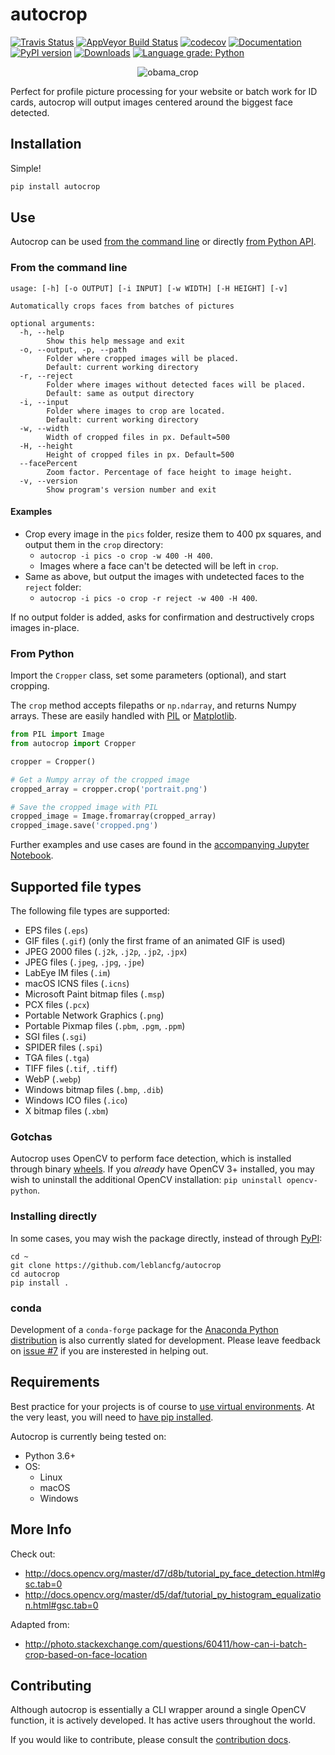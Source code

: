 # autocrop

[![Travis Status](https://travis-ci.org/leblancfg/autocrop.svg?branch=master)](https://travis-ci.org/leblancfg/autocrop) [![AppVeyor Build Status](https://ci.appveyor.com/api/projects/status/y2iqfj2vgt6pofn3/branch/master?svg=true)](https://ci.appveyor.com/project/leblancfg/autocrop/branch/master) [![codecov](https://codecov.io/gh/leblancfg/autocrop/branch/master/graph/badge.svg)](https://codecov.io/gh/leblancfg/autocrop) [![Documentation](https://img.shields.io/badge/docs-passing-success.svg)](https://leblancfg.com/autocrop) [![PyPI version](https://badge.fury.io/py/autocrop.svg)](https://badge.fury.io/py/autocrop) [![Downloads](https://pepy.tech/badge/autocrop)](https://pepy.tech/project/autocrop) [![Language grade: Python](https://img.shields.io/lgtm/grade/python/g/leblancfg/autocrop.svg?logo=lgtm&logoWidth=18)](https://lgtm.com/projects/g/leblancfg/autocrop/context:python)

<p align="center"><img title="obama_crop" src="https://cloud.githubusercontent.com/assets/15659410/10975709/3e38de48-83b6-11e5-8885-d95da758ca17.png"></p>

Perfect for profile picture processing for your website or batch work for ID cards, autocrop will output images centered around the biggest face detected.

## Installation
Simple!

~~~sh
pip install autocrop
~~~

## Use
Autocrop can be used [from the command line](#from-the-command-line) or directly [from Python API](#from-python).

### From the command line

	usage: [-h] [-o OUTPUT] [-i INPUT] [-w WIDTH] [-H HEIGHT] [-v]

	Automatically crops faces from batches of pictures

	optional arguments:
	  -h, --help
	  		Show this help message and exit
	  -o, --output, -p, --path
			Folder where cropped images will be placed.
			Default: current working directory
	  -r, --reject
			Folder where images without detected faces will be placed.
			Default: same as output directory
	  -i, --input
			Folder where images to crop are located.
			Default: current working directory
	  -w, --width
			Width of cropped files in px. Default=500
	  -H, --height
			Height of cropped files in px. Default=500
	  --facePercent
	  		Zoom factor. Percentage of face height to image height.
	  -v, --version
	  		Show program's version number and exit

#### Examples

* Crop every image in the `pics` folder, resize them to 400 px squares, and output them in the `crop` directory:
	- `autocrop -i pics -o crop -w 400 -H 400`.
	- Images where a face can't be detected will be left in `crop`.
* Same as above, but output the images with undetected faces to the `reject` folder:
	- `autocrop -i pics -o crop -r reject -w 400 -H 400`.

If no output folder is added, asks for confirmation and destructively crops images in-place.

### From Python
Import the `Cropper` class, set some parameters (optional), and start cropping.

The `crop` method accepts filepaths or `np.ndarray`, and returns Numpy arrays. These are easily handled with [PIL](https://pillow.readthedocs.io/) or [Matplotlib](https://matplotlib.org/).

~~~python
from PIL import Image
from autocrop import Cropper

cropper = Cropper()

# Get a Numpy array of the cropped image
cropped_array = cropper.crop('portrait.png')

# Save the cropped image with PIL
cropped_image = Image.fromarray(cropped_array)
cropped_image.save('cropped.png')
~~~

Further examples and use cases are found in the [accompanying Jupyter Notebook](https://github.com/leblancfg/autocrop/blob/master/tests/visual_tests.ipynb).

## Supported file types

The following file types are supported:

- EPS files (`.eps`)
- GIF files (`.gif`) (only the first frame of an animated GIF is used)
- JPEG 2000 files (`.j2k`, `.j2p`, `.jp2`, `.jpx`)
- JPEG files (`.jpeg`, `.jpg`, `.jpe`)
- LabEye IM files (`.im`)
- macOS ICNS files (`.icns`)
- Microsoft Paint bitmap files (`.msp`)
- PCX files (`.pcx`)
- Portable Network Graphics (`.png`)
- Portable Pixmap files (`.pbm`, `.pgm`, `.ppm`)
- SGI files (`.sgi`)
- SPIDER files (`.spi`)
- TGA files (`.tga`)
- TIFF files (`.tif`, `.tiff`)
- WebP (`.webp`)
- Windows bitmap files (`.bmp`, `.dib`)
- Windows ICO files (`.ico`)
- X bitmap files (`.xbm`)


### Gotchas
Autocrop uses OpenCV to perform face detection, which is installed through binary [wheels](http://pythonwheels.com/). If you *already* have OpenCV 3+ installed, you may wish to uninstall the additional OpenCV installation: `pip uninstall opencv-python`.

### Installing directly
In some cases, you may wish the package directly, instead of through [PyPI](https://pypi.python.org/pypi):

~~~
cd ~
git clone https://github.com/leblancfg/autocrop
cd autocrop
pip install .
~~~

### conda
Development of a `conda-forge` package for the [Anaconda Python distribution](https://www.anaconda.com/download/) is also currently slated for development. Please leave feedback on [issue #7](https://github.com/leblancfg/autocrop/issues/7) if you are insterested in helping out.

## Requirements
Best practice for your projects is of course to [use virtual environments](http://docs.python-guide.org/en/latest/dev/virtualenvs/). At the very least, you will need to [have pip installed](https://pip.pypa.io/en/stable/installing/).

Autocrop is currently being tested on:

* Python 3.6+
* OS:
    - Linux
    - macOS
    - Windows

## More Info
Check out:

* http://docs.opencv.org/master/d7/d8b/tutorial_py_face_detection.html#gsc.tab=0
* http://docs.opencv.org/master/d5/daf/tutorial_py_histogram_equalization.html#gsc.tab=0

Adapted from:

* http://photo.stackexchange.com/questions/60411/how-can-i-batch-crop-based-on-face-location

## Contributing

Although autocrop is essentially a CLI wrapper around a single OpenCV function, it is actively developed. It has active users throughout the world.

If you would like to contribute, please consult the [contribution docs](CONTRIBUTING.md).

